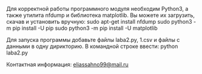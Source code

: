 Для корректной работы программного модуля необходим Python3, а также утилита nfdump и библиотека matplotlib. Вы можете их загрузить, скачав и установить вручную:
sudo apt-get install nfdump sudo python3 -m pip install -U pip sudo python3 -m pip install -U matplotlib

Для запуска программы добавьте файлы laba2.py,  1.csv и файлы с данными в одну дирикторию.
В командной строке ввести: python laba2.py

Контактная информация: eliassahno99@mail.ru
